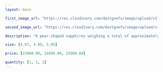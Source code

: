 ```yaml
---
layout: main

first_image_url: "https://res.cloudinary.com/deztgvefu/image/upload/v1723714892/forget-me-not-collection/rings/forget_me_not_ring_diamond_and_pink_sapphire_frpsprfflrfmn_e_1_qfumu3.webp"

second_image_url: "https://res.cloudinary.com/deztgvefu/image/upload/v1723714892/forget-me-not-collection/rings/forget_me_not_ring_diamond_and_pink_sapphire_frpsprfflrfmn_e_2_k7nhpe.avif"

description: "6 pear-shaped sapphires weighing a total of approximately 2.22 carats and 1 round brilliant diamond weighing approximately 0.05 carats, set in platinum."

size: [4.07, 4.09, 5.05]

price: [23000.00, 24000.00, 25000.00]

quantity: [1, 1, 1]
---
```

